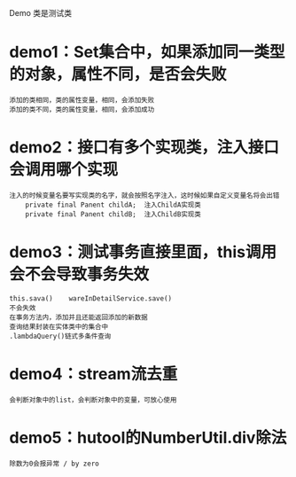 Demo 类是测试类

# demo1：Set集合中，如果添加同一类型的对象，属性不同，是否会失败
    添加的类相同，类的属性变量，相同，会添加失败
    添加的类不同，类的属性变量，相同，会添加成功

# demo2：接口有多个实现类，注入接口会调用哪个实现
    注入的时候变量名要写实现类的名字，就会按照名字注入，这时候如果自定义变量名将会出错
        private final Panent childA;  注入ChildA实现类
        private final Panent childB;  注入ChildB实现类

# demo3：测试事务直接里面，this调用会不会导致事务失效
    this.sava()    wareInDetailService.save()
    不会失效
    在事务方法内，添加并且还能返回添加的新数据
    查询结果封装在实体类中的集合中
    .lambdaQuery()链式多条件查询

# demo4：stream流去重
    会判断对象中的list，会判断对象中的变量，可放心使用

# demo5：hutool的NumberUtil.div除法
    除数为0会报异常 / by zero
